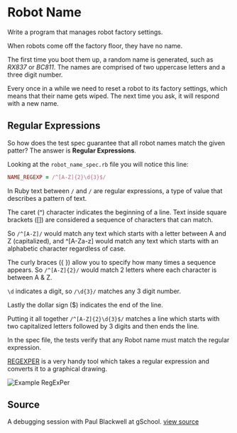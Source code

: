 # Robot Name

Write a program that manages robot factory settings.

When robots come off the factory floor, they have no name.

The first time you boot them up, a random name is generated, such as
_RX837_ or _BC811_. The names are comprised of two uppercase letters and a three digit number.

Every once in a while we need to reset a robot to its factory settings,
which means that their name gets wiped. The next time you ask, it will
respond with a new name.

## Regular Expressions

So how does the test spec guarantee that all robot names match the given patter?  The answer is **Regular Expressions**.  

Looking at the `robot_name_spec.rb` file you will notice this line:

```ruby
NAME_REGEXP = /^[A-Z]{2}\d{3}$/
```
In Ruby text between `/` and `/` are regular expressions, a type of value that describes a pattern of text.  

The caret (^) character indicates the beginning of a line.  Text inside square brackets ([]) are considered a sequence of characters that can match.

So `/^[A-Z]/` would match any text which starts with a letter between A and Z (capitalized), and ^[A-Za-z] would match any text which starts with an alphabetic character regardless of case.  

The curly braces ({ }) allow you to specify how many times a sequence appears.  So `/^[A-Z]{2}/` would match 2 letters where each character is between A & Z.  

`\d` indicates a digit, so `/\d{3}/` matches any 3 digit number.  

Lastly the dollar sign ($) indicates the end of the line.  

Putting it all together `/^[A-Z]{2}\d{3}$/` matches a line which starts with two capitalized letters followed by 3 digits and then ends the line.

In the spec file, the tests verify that any Robot name must match the regular expression.  

[REGEXPER](https://regexper.com/) is a very handy tool which takes a regular expression and converts it to a graphical drawing.  

![Example RegExPer](images/regexper.png)

## Source
A debugging session with Paul Blackwell at gSchool. [view source](http://gschool.it)
